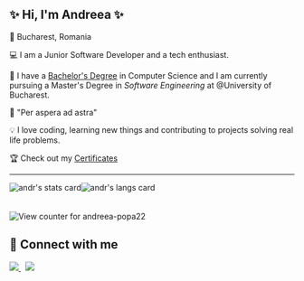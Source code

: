 ## ✨ Hi, I'm Andreea ✨

📌 Bucharest, Romania

💻 I am a Junior Software Developer and a tech enthusiast.

📜 I have a [Bachelor's Degree](https://github.com/andreea-popa22/Bachelors-Thesis) in Computer Science and I am currently pursuing a Master's Degree in *Software Engineering* at @University of Bucharest.

💭 "Per aspera ad astra"

💡 I love coding, learning new things and contributing to projects solving real life problems.

🏆 Check out my [Certificates](https://github.com/andreea-popa22/Certificates)

____

<div style="display:flex; flex-direction:row; align-items:center; justify-content:start;">
 <img align="center" src="https://github-readme-stats.vercel.app/api?username=andreea-popa22&count_private=true&show_icons=true&theme=jolly&border_radius=10&hide_border=true&line_height=20&card_width=400" alt="andr's stats card" />
 <img align="center" src="https://github-readme-stats.vercel.app/api/top-langs?username=andreea-popa22&theme=jolly&hide_border=true&hide=html,ShaderLab&layout=compact&border_radius=10" alt="andr's langs card" /> &emsp;
</div>  </br>

<br/>
<img src="https://komarev.com/ghpvc/?username=andreea-popa22&color=884fa1&style=for-the-badge&label=Profile+views+since+October+2022" alt="View counter for andreea-popa22">

## 🔗 Connect with me

<a href="mailto:popaiuliaandreea22@gmail.com"> 
 <img src="https://img.shields.io/static/v1?label=&message=Email&color=884fa1&logo=&style=for-the-badge&messageColor=black"</img>
</a> &nbsp;
<a href="https://www.linkedin.com/in/andreea-popa-273522207/"> 
 <img src="https://img.shields.io/badge/LinkedIn-0077B5?style=for-the-badge&logo=linkedin&logoColor=white"</img> 
</a>

